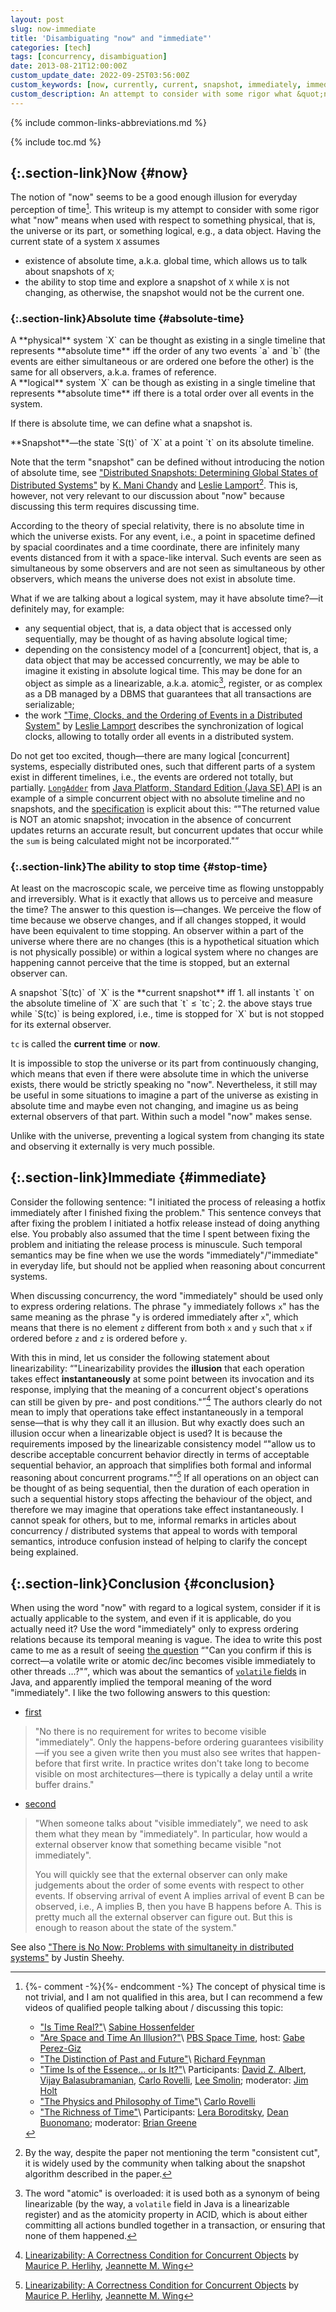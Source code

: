 ```yaml
---
layout: post
slug: now-immediate
title: 'Disambiguating "now" and "immediate"'
categories: [tech]
tags: [concurrency, disambiguation]
date: 2013-08-21T12:00:00Z
custom_update_date: 2022-09-25T03:56:00Z
custom_keywords: [now, currently, current, snapshot, immediately, immediate, instantaneously, instantaneous, instant, concurrency, distributed system, distributed computing]
custom_description: An attempt to consider with some rigor what &quot;now&quot; means when used with respect to something physical, that is, the universe or its part, or something logical, e.g., a data object.
---
```

{% include common-links-abbreviations.md %}

{% include toc.md %}

## [](#now){:.section-link}Now {#now}
The notion of "now" seems to be a good enough illusion for everyday perception of time[^1].
This writeup is my attempt to consider with some rigor what "now" means
when used with respect to something physical, that is, the universe or its part,
or something logical, e.g., a data object.
Having the current state of a system `X` assumes
* existence of absolute time, a.k.a. global time, which allows us to talk about snapshots of `X`;
* the ability to stop time and explore a snapshot of `X` while `X` is not changing, as otherwise, the snapshot would not be the current one.

### [](#absolute-time){:.section-link}Absolute time {#absolute-time}
<div class="info-block" markdown="1">
A **physical** system `X` can be thought as existing in a single timeline that represents **absolute time**
iff the order of any two events `a` and `b`
(the events are either simultaneous or are ordered one before the other)
is the same for all observers, a.k.a. frames of reference.
</div>

<div class="info-block" markdown="1">
A **logical** system `X` can be though as existing in a single timeline that represents **absolute time**
iff there is a total order over all events in the system.
</div>

If there is absolute time, we can define what a snapshot is. 

<div class="info-block" markdown="1">
**Snapshot**&mdash;the state `S(t)` of `X` at a point `t` on its absolute timeline.
</div>

Note that the term "snapshot" can be defined without introducing the notion of absolute time,
see ["Distributed Snapshots: Determining Global States of Distributed Systems"](https://lamport.azurewebsites.net/pubs/pubs.html#chandy)<span class="insignificant">&nbsp;by [K. Mani Chandy](https://en.wikipedia.org/wiki/K._Mani_Chandy) and [Leslie Lamport](http://lamport.azurewebsites.net/)</span>[^2].
This is, however, not very relevant to our discussion about "now" because discussing this term requires discussing time.

According to the theory of special relativity, there is no absolute time in which the universe exists.
For any event, i.e., a point in spacetime defined by spacial coordinates and a time coordinate,
there are infinitely many events distanced from it with a space-like interval.
Such events are seen as simultaneous by some observers and are not seen as simultaneous by other observers,
which means the universe does not exist in absolute time.

What if we are talking about a logical system, may it have absolute time?&mdash;it definitely may, for example:
* any sequential object, that is, a data object that is accessed only sequentially, may be thought of as having absolute logical time;
* depending on the consistency model of a [concurrent] object, that is, a data object that may be accessed concurrently,
  we may be able to imagine it existing in absolute logical time.
  This may be done for an object as simple as a linearizable, a.k.a. atomic[^3], register,
  or as complex as a DB managed by a DBMS that guarantees that all transactions are serializable;
* the work
  ["Time, Clocks, and the Ordering of Events in a Distributed System"](https://lamport.azurewebsites.net/pubs/pubs.html#time-clocks)<span class="insignificant">&nbsp;by [Leslie Lamport](http://lamport.azurewebsites.net/)</span>
  describes the synchronization of logical clocks, allowing to totally order all events in a distributed system.

Do not get too excited, though&mdash;there are many logical [concurrent] systems, especially distributed ones, such that different parts of a system
exist in different timelines, i.e., the events are ordered not totally, but partially. [`LongAdder`](https://cr.openjdk.java.net/~iris/se/17/spec/fr/java-se-17-fr-spec/api/java.base/java/util/concurrent/atomic/LongAdder.html)
from [Java Platform, Standard Edition (Java SE) API](https://cr.openjdk.java.net/~iris/se/17/spec/fr/java-se-17-fr-spec/api/index.html)
is an example of a simple concurrent object with no absolute timeline and no snapshots,
and the [specification](https://cr.openjdk.java.net/~iris/se/17/spec/fr/java-se-17-fr-spec/api/java.base/java/util/concurrent/atomic/LongAdder.html#sum()) is explicit about this:
<q>"The returned value is NOT an atomic snapshot; invocation in the absence of concurrent updates returns an accurate result,
but concurrent updates that occur while the `sum` is being calculated might not be incorporated."</q>

### [](#stop-time){:.section-link}The ability to stop time {#stop-time}
At least on the macroscopic scale, we perceive time as flowing unstoppably and irreversibly.
What is it exactly that allows us to perceive and measure the time? The answer to this question is&mdash;changes.
We perceive the flow of time because we observe changes, and if all changes stopped, it would have been equivalent to time stopping.
An observer within a part of the universe where there are no changes (this is a hypothetical situation which is not physically possible)
or within a logical system where no changes are happening cannot perceive that the time is stopped, but an external observer can.

<div class="info-block" markdown="1">
A snapshot `S(tc)` of `X` is the **current snapshot** iff
1. all instants `t` on the absolute timeline of `X` are such that `t` &le; `tc`;
2. the above stays true while `S(tc)` is being explored, i.e., time is stopped for `X` but is not stopped for its external observer.

`tc` is called the **current time** or **now**.
</div>

It is impossible to stop the universe or its part from continuously changing, which means that even if there were absolute time in which the universe
exists, there would be strictly speaking no "now". Nevertheless, it still may be useful in some situations to imagine a part of the universe as
existing in absolute time and maybe even not changing, and imagine us as being external observers of that part.
Within such a model "now" makes sense.

Unlike with the universe, preventing a logical system from changing its state and observing it externally is very much possible.

## [](#immediate){:.section-link}Immediate {#immediate}
Consider the following sentence: "I initiated the process of releasing a hotfix immediately after I finished fixing the problem."
This sentence conveys that after fixing the problem I initiated a hotfix release instead of doing anything else.
You probably also assumed that the time I spent between fixing the problem and initiating the release process is minuscule.
Such temporal semantics may be fine when we use the words "immediately"/"immediate" in everyday life,
but should not be applied when reasoning about concurrent systems.

When discussing concurrency, the word "immediately" should be used only to express ordering relations.
The phrase "`y` immediately follows `x`" has the same meaning as the phrase "`y` is ordered immediately after `x`",
which means that there is no element `z` different from both `x` and `y` such that `x` if ordered before `z` and `z` is ordered before `y`.

With this in mind, let us consider the following statement about linearizability:
<q>"Linearizability provides the **illusion** that each operation takes effect **instantaneously** at some point between its invocation and its response,
implying that the meaning of a concurrent object's operations can still be given by pre- and post conditions."</q>[^4]
The authors clearly do not mean to imply that operations take effect instantaneously in a temporal sense&mdash;that is why they call it an illusion.
But why exactly does such an illusion occur when a linearizable object is used? It is because the requirements imposed by the linearizable consistency model
<q>"allow us to describe acceptable concurrent behavior directly in terms of acceptable sequential behavior,
an approach that simplifies both formal and informal reasoning about concurrent programs."</q>[^4]
If all operations on an object can be thought of as being sequential,
then the duration of each operation in such a sequential history stops affecting the behaviour of the object,
and therefore we may imagine that operations take effect instantaneously.
I cannot speak for others, but to me, informal remarks in articles about concurrency / distributed systems that appeal to words with temporal semantics,
introduce confusion instead of helping to clarify the concept being explained.

## [](#conclustion){:.section-link}Conclusion {#conclusion}
When using the word "now" with regard to a logical system, consider if it is actually applicable to the system,
and even if it is applicable, do you actually need it?
Use the word "immediately" only to express ordering relations because its temporal meaning is vague.
The idea to write this post came to me as a result of seeing [the question](http://cs.oswego.edu/pipermail/concurrency-interest/2013-August/011733.html)
<q>"Can you confirm if this is correct&mdash;a volatile write or atomic dec/inc becomes visible immediately to other threads …?"</q>,
which was about the semantics of [`volatile` fields](https://docs.oracle.com/javase/specs/jls/se17/html/jls-8.html#jls-8.3.1.4) in Java,
and apparently implied the temporal meaning of the word "immediately". I like the two following answers to this question:

* [first](http://cs.oswego.edu/pipermail/concurrency-interest/2013-August/011734.html)
> "No there is no requirement for writes to become visible "immediately".
> Only the happens-before ordering guarantees visibility&mdash;if you see a given write then you must also see writes that happen-before that first write.
> In practice writes don't take long to become visible on most architectures&mdash;there is typically a delay until a write buffer drains."

* [second](http://cs.oswego.edu/pipermail/concurrency-interest/2013-August/011735.html)
> "When someone talks about "visible immediately", we need to ask them what they mean by "immediately".
> In particular, how would a external observer know that something became visible "not immediately".
>
> You will quickly see that the external observer can only make judgements about the order of some events with respect to other events.
> If observing arrival of event A implies arrival of event B can be observed, i.e., A implies B, then you have B happens before A.
> This is pretty much  all the external observer can figure out. But this is enough to reason about the state of the system."

See also ["There is No Now: Problems with simultaneity in distributed systems"](https://dl.acm.org/doi/10.1145/2742694.2745385)<span class="insignificant">&nbsp;by Justin Sheehy</span>.

[^1]: {%- comment -%}<!-- This footnote is linked from 2020-05-17-parallelism-vs-concurrency.md -->{%- endcomment -%}
    The concept of physical time is not trivial, and I am not qualified in this area,
    but I can recommend a few videos of qualified people talking about / discussing this topic:

    * ["Is Time Real?"](https://youtu.be/PdL8CudJTcs)\\
      <span class="insignificant">[Sabine Hossenfelder](http://sabinehossenfelder.com/)</span>
    * ["Are Space and Time An Illusion?"](https://youtu.be/YycAzdtUIko)\\
      <span class="insignificant">[PBS Space Time](https://www.youtube.com/c/pbsspacetime), host: [Gabe Perez-Giz](https://twitter.com/fizziksgabe)</span>
    * ["The Distinction of Past and Future"](https://youtu.be/VU0mpPm9U-4)\\
      <span class="insignificant">[Richard Feynman](https://en.wikipedia.org/wiki/Richard_Feynman)</span>
    * ["Time Is of the Essence… or Is It?"](https://youtu.be/N-NTXoYTvao)\\
      <span class="insignificant">Participants: [David Z. Albert](https://en.wikipedia.org/wiki/David_Albert), [Vijay Balasubramanian](https://www.sas.upenn.edu/~vbalasub/Home.html), [Carlo Rovelli](http://www.cpt.univ-mrs.fr/~rovelli/), [Lee Smolin](https://leesmolin.com); moderator: [Jim Holt](https://en.wikipedia.org/wiki/Jim_Holt_(philosopher))</span>
    * ["The Physics and Philosophy of Time"](https://youtu.be/-6rWqJhDv7M)\\
      <span class="insignificant">[Carlo Rovelli](http://www.cpt.univ-mrs.fr/~rovelli/)</span>
    * ["The Richness of Time"](https://youtu.be/1FJWvEbeBps)\\
      <span class="insignificant">Participants: [Lera Boroditsky](http://lera.ucsd.edu/), [Dean Buonomano](https://en.wikipedia.org/wiki/Dean_Buonomano); moderator: [Brian Greene](https://www.briangreene.org/)</span> 

[^2]: By the way, despite the paper not mentioning the term "consistent cut",
    it is widely used by the community when talking about the snapshot algorithm described in the paper.

[^3]: The word "atomic" is overloaded: it is used both as a synonym of being linearizable (by the way, a `volatile` field in Java is a linearizable register)
    and as the atomicity property in ACID, which is about either committing all actions bundled together in a transaction, or ensuring that none of them happened.

[^4]: [Linearizability: A Correctness Condition for Concurrent Objects](https://cs.brown.edu/~mph/HerlihyW90/p463-herlihy.pdf)<span class="insignificant sub">&nbsp;by [Maurice P. Herlihy](https://cs.brown.edu/~mph/), [Jeannette M. Wing](https://www.cs.cmu.edu/~wing/)</span>

